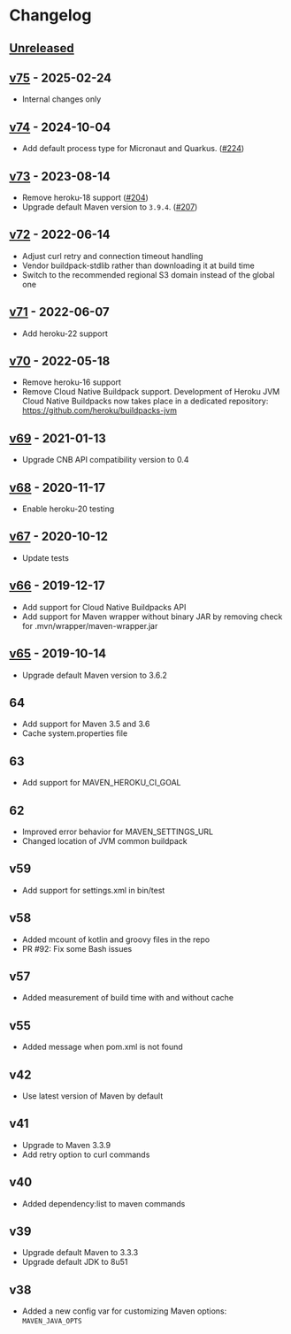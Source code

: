 # Changelog

## [Unreleased]


## [v75] - 2025-02-24

* Internal changes only

## [v74] - 2024-10-04

* Add default process type for Micronaut and Quarkus. ([#224](https://github.com/heroku/heroku-buildpack-java/pull/224))

## [v73] - 2023-08-14

* Remove heroku-18 support ([#204](https://github.com/heroku/heroku-buildpack-java/pull/204))
* Upgrade default Maven version to `3.9.4`. ([#207](https://github.com/heroku/heroku-buildpack-java/pull/207))

## [v72] - 2022-06-14

* Adjust curl retry and connection timeout handling
* Vendor buildpack-stdlib rather than downloading it at build time
* Switch to the recommended regional S3 domain instead of the global one

## [v71] - 2022-06-07

* Add heroku-22 support

## [v70] - 2022-05-18

* Remove heroku-16 support
* Remove Cloud Native Buildpack support. Development of Heroku JVM Cloud Native Buildpacks now takes place in a dedicated repository: https://github.com/heroku/buildpacks-jvm

## [v69] - 2021-01-13

* Upgrade CNB API compatibility version to 0.4

## [v68] - 2020-11-17

* Enable heroku-20 testing

## [v67] - 2020-10-12

* Update tests

## [v66] - 2019-12-17

* Add support for Cloud Native Buildpacks API
* Add support for Maven wrapper without binary JAR by removing check for .mvn/wrapper/maven-wrapper.jar

## [v65] - 2019-10-14

* Upgrade default Maven version to 3.6.2

## 64

* Add support for Maven 3.5 and 3.6
* Cache system.properties file

## 63

* Add support for MAVEN_HEROKU_CI_GOAL

## 62

* Improved error behavior for MAVEN_SETTINGS_URL
* Changed location of JVM common buildpack

## v59

* Add support for settings.xml in bin/test

## v58

* Added mcount of kotlin and groovy files in the repo
* PR #92: Fix some Bash issues

## v57

* Added measurement of build time with and without cache

## v55

* Added message when pom.xml is not found

## v42

* Use latest version of Maven by default

## v41

* Upgrade to Maven 3.3.9
* Add retry option to curl commands

## v40

* Added dependency:list to maven commands

## v39

* Upgrade default Maven to 3.3.3
* Upgrade default JDK to 8u51

## v38

* Added a new config var for customizing Maven options: `MAVEN_JAVA_OPTS`

[unreleased]: https://github.com/heroku/heroku-buildpack-java/compare/v75...main
[v75]: https://github.com/heroku/heroku-buildpack-java/compare/v74...v75
[v74]: https://github.com/heroku/heroku-buildpack-java/compare/v73...v74
[v73]: https://github.com/heroku/heroku-buildpack-java/compare/v72...v73
[v72]: https://github.com/heroku/heroku-buildpack-java/compare/v71...v72
[v71]: https://github.com/heroku/heroku-buildpack-java/compare/v70...v71
[v70]: https://github.com/heroku/heroku-buildpack-java/compare/v69...v70
[v69]: https://github.com/heroku/heroku-buildpack-java/compare/v68...v69
[v68]: https://github.com/heroku/heroku-buildpack-java/compare/v67...v68
[v67]: https://github.com/heroku/heroku-buildpack-java/compare/v66...v67
[v66]: https://github.com/heroku/heroku-buildpack-java/compare/v65...v66
[v65]: https://github.com/heroku/heroku-buildpack-java/compare/v64...v65
